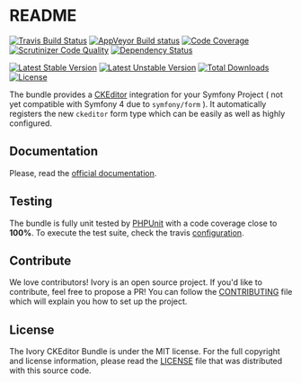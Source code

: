 # README

[![Travis Build Status](https://travis-ci.org/egeloen/IvoryCKEditorBundle.svg?branch=master)](http://travis-ci.org/egeloen/IvoryCKEditorBundle)
[![AppVeyor Build status](https://ci.appveyor.com/api/projects/status/9h6tmsypukxhufml/branch/master?svg=true)](https://ci.appveyor.com/project/egeloen/ivoryckeditorbundle/branch/master)
[![Code Coverage](https://scrutinizer-ci.com/g/egeloen/IvoryCKEditorBundle/badges/coverage.png?b=master)](https://scrutinizer-ci.com/g/egeloen/IvoryCKEditorBundle/?branch=master)
[![Scrutinizer Code Quality](https://scrutinizer-ci.com/g/egeloen/IvoryCKEditorBundle/badges/quality-score.png?b=master)](https://scrutinizer-ci.com/g/egeloen/IvoryCKEditorBundle/?branch=master)
[![Dependency Status](http://www.versioneye.com/php/egeloen:ckeditor-bundle/badge.svg)](http://www.versioneye.com/php/egeloen:ckeditor-bundle)

[![Latest Stable Version](https://poser.pugx.org/egeloen/ckeditor-bundle/v/stable.svg)](https://packagist.org/packages/egeloen/ckeditor-bundle)
[![Latest Unstable Version](https://poser.pugx.org/egeloen/ckeditor-bundle/v/unstable.svg)](https://packagist.org/packages/egeloen/ckeditor-bundle)
[![Total Downloads](https://poser.pugx.org/egeloen/ckeditor-bundle/downloads.svg)](https://packagist.org/packages/egeloen/ckeditor-bundle)
[![License](https://poser.pugx.org/egeloen/ckeditor-bundle/license.svg)](https://packagist.org/packages/egeloen/ckeditor-bundle)

The bundle provides a [CKEditor](http://ckeditor.com/) integration for your Symfony Project ( not yet compatible with Symfony 4 due to `symfony/form` ). It automatically registers
the new `ckeditor` form type which can be easily as well as highly configured.

## Documentation

Please, read the [official documentation](http://symfony.com/doc/master/bundles/IvoryCKEditorBundle/index.html).

## Testing

The bundle is fully unit tested by [PHPUnit](http://www.phpunit.de/) with a code coverage close to **100%**. To
execute the test suite, check the travis [configuration](/.travis.yml).

## Contribute

We love contributors! Ivory is an open source project. If you'd like to contribute, feel free to propose a PR! You
can follow the [CONTRIBUTING](/CONTRIBUTING.md) file which will explain you how to set up the project.

## License

The Ivory CKEditor Bundle is under the MIT license. For the full copyright and license information, please read the
[LICENSE](/LICENSE) file that was distributed with this source code.
